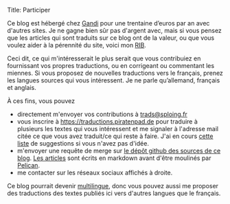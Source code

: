 Title: Participer

Ce blog est hébergé chez [Gandi](https://www.gandi.net/hebergement/simple) pour une trentaine d’euros par an avec d'autres sites. Je ne gagne bien sûr pas d'argent avec, mais si vous pensez que les articles qui sont traduits sur ce blog ont de la valeur, ou que vous voulez aider à la pérennité du site, voici mon [RIB](http://reformedroitauteur.sploing.fr/rib-courant.pdf).

Ceci dit, ce qui m'intéresserait le plus serait que vous contribuiez en fournissant vos propres traductions, ou en corrigeant ou commentant les miennes. Si vous proposez de nouvelles traductions vers le français, prenez les langues sources qui vous intéressent. Je ne parle qu’allemand, français et anglais.

À ces fins, vous pouvez 

*	directement m'envoyer vos contributions à <trads@sploing.fr>
*	vous inscrire à <https://traductions.piratenpad.de> pour traduire à plusieurs les textes qui vous intéressent et me signaler à l'adresse mail citée ce que vous avez traduit/ce qui reste à faire. J'ai en cours [cette liste](/pages/a-traduire.html) de suggestions si vous n'avez pas d'idée.
*	m'envoyer une requête de merge sur [le dépôt github des sources de ce blog](https://github.com/sploinga/traductions). [Les articles](https://github.com/sploinga/traductions/tree/master/content) sont écrits en markdown avant d'être moulinés par [Pelican](https://github.com/getpelican/pelican).
*	me contacter sur les réseaux sociaux affichés à droite.

Ce blog pourrait devenir [multilingue](http://docs.getpelican.com/en/3.1.1/getting_started.html#translations), donc vous pouvez aussi me proposer des traductions des textes publiés ici vers d'autres langues que le français. 

